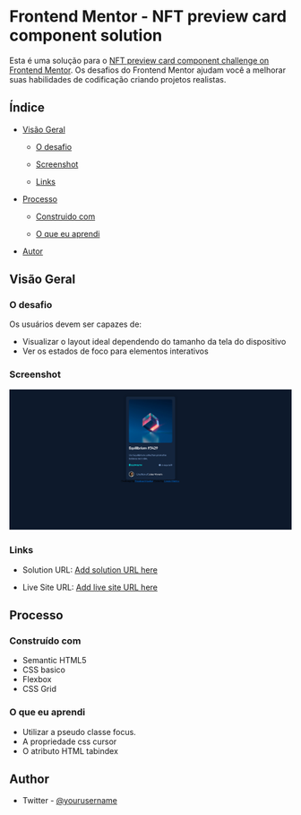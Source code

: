 # Frontend Mentor - NFT preview card component solution

Esta é uma solução para o [NFT preview card component challenge on Frontend Mentor](https://www.frontendmentor.io/challenges/nft-preview-card-component-SbdUL_w0U). Os desafios do Frontend Mentor ajudam você a melhorar suas habilidades de codificação criando projetos realistas.

## Índice
  

-  [Visão Geral](#visão-geral)

	-  [O desafio](#o-desafio)

	-  [Screenshot](#screenshot)

	-  [Links](#links)

-  [Processo](#processo)

	-  [Construido com](#construido-com)

	-  [O que eu aprendi](#o=que-eu-aprendi)

-  [Autor](#autor)

## Visão Geral

###  O desafio

Os usuários devem ser capazes de:

- Visualizar o layout ideal dependendo do tamanho da tela do dispositivo
- Ver os estados de foco para elementos interativos

### Screenshot

![print-do-site](images/print-do-site.png)
   
### Links

- Solution URL: [Add solution URL here](https://github.com/Larvin-Vinicius/nft-preview-card-component-pratica)

- Live Site URL: [Add live site URL here](https://wg57u.csb.app/)

## Processo

### Construído com

- Semantic HTML5
- CSS basico
- Flexbox
- CSS Grid

### O que eu aprendi

- Utilizar a pseudo classe focus.
- A propriedade css cursor
- O atributo HTML tabindex

## Author

- Twitter - [@yourusername](https://twitter.com/Lrv_s)
